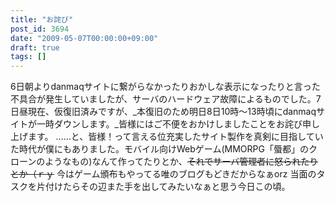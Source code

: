 ```yaml
---
title: "お詫び"
post_id: 3694
date: "2009-05-07T00:00:00+09:00"
draft: true
tags: []
---
```



6日朝よりdanmaqサイトに繋がらなかったりおかしな表示になったりと言った不具合が発生していましたが、サーバのハードウェア故障によるものでした。7日昼現在、仮復旧済みですが、_本復旧のため明日8日10時～13時頃にdanmaqサイトが一時ダウンします。_皆様にはご不便をおかけしましたことをお詫び申し上げます。 ……と、皆様！って言える位充実したサイト製作を真剣に目指していた時代が僕にもありました。モバイル向けWebゲーム(MMORPG「蜃都」のクローンのようなもの)なんて作ってたりとか、~~それでサーバ管理者に怒られたりとか（ｒｙ~~ 今はゲーム頒布もやってる唯のブログもどきだからなぁorz 当面のタスクを片付けたらその辺また手を出してみたいなぁと思う今日この頃。
